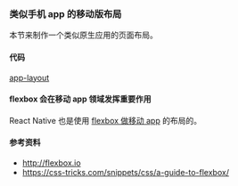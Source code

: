 ### 类似手机 app 的移动版布局

本节来制作一个类似原生应用的页面布局。

#### 代码
[app-layout](https://github.com/happypeter/flex/commit/b07def076c6673bc5d3da597c3d6bba20c287e67)


#### flexbox 会在移动 app 领域发挥重要作用

React Native 也是使用 [flexbox 做移动 app](https://facebook.github.io/react-native/docs/flexbox.html)  的布局的。

#### 参考资料

* http://flexbox.io
* https://css-tricks.com/snippets/css/a-guide-to-flexbox/
